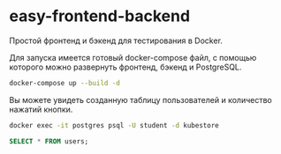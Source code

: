 # easy-frontend-backend

Простой фронтенд и бэкенд для тестирования в Docker.

Для запуска имеется готовый docker-compose файл, с помощью которого можно развернуть фронтенд, бэкенд и PostgreSQL.

```bash
docker-compose up --build -d
```

Вы можете увидеть созданную таблицу пользователей и количество нажатий кнопки.

```bash
docker exec -it postgres psql -U student -d kubestore
```

```sql
SELECT * FROM users;
```
